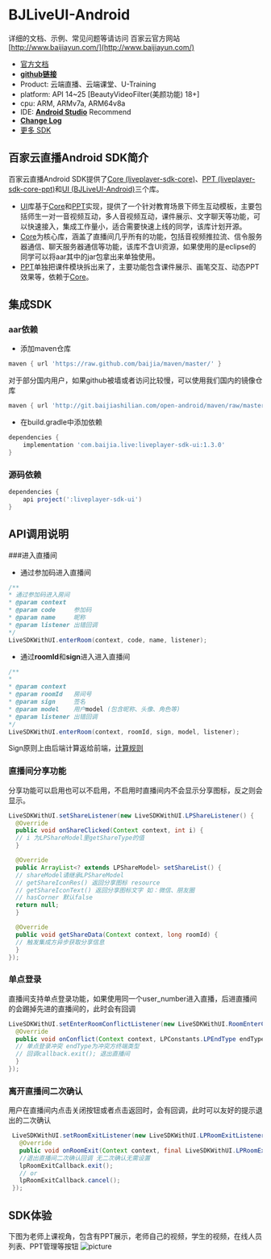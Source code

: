 BJLiveUI-Android
===============
详细的文档、示例、常见问题等请访问 百家云官方网站 [http://www.baijiayun.com/](http://www.baijiayun.com/)

- [官方文档](http://dev.baijiayun.com/default/wiki/index)
- **[github链接](https://github.com/baijia/BJLiveCore-Android)**
- Product: 云端直播、云端课堂、U-Training
- platform: API 14~25  [BeautyVideoFilter(美颜功能) 18+]
- cpu: ARM, ARMv7a, ARM64v8a
- IDE: **[Android Studio](https://developer.android.com/studio/index.html)** Recommend
- **[Change Log](https://github.com/baijia/BJLiveUI-Android/blob/master/CHANGELOG.md)**
- [更多 SDK](https://github.com/baijia)

## 百家云直播Android SDK简介
百家云直播Android SDK提供了[Core (liveplayer-sdk-core)](https://github.com/baijia/BJLiveCore-Android)、[PPT (liveplayer-sdk-core-ppt)](link_ppt)和[UI (BJLiveUI-Android)](https://github.com/baijia/BJLiveUI-Android)三个库。

- [UI](https://github.com/baijia/BJLiveUI-Android)库基于[Core](https://github.com/baijia/BJLiveCore-Android)和[PPT](link_ppt)实现，提供了一个针对教育场景下师生互动模板，主要包括师生一对一音视频互动，多人音视频互动，课件展示、文字聊天等功能，可以快速接入，集成工作量小，适合需要快速上线的同学，该库计划开源。
- [Core](https://github.com/baijia/BJLiveCore-Android)为核心库，涵盖了直播间几乎所有的功能，包括音视频推拉流、信令服务器通信、聊天服务器通信等功能，该库不含UI资源，如果使用的是eclipse的同学可以将aar其中的jar包拿出来单独使用。
- [PPT](link_ppt)单独把课件模块拆出来了，主要功能包含课件展示、画笔交互、动态PPT效果等，依赖于[Core](https://github.com/baijia/BJLiveCore-Android)。

## 集成SDK
### aar依赖
* 添加maven仓库
```groovy
maven { url 'https://raw.github.com/baijia/maven/master/' }
```
对于部分国内用户，如果github被墙或者访问比较慢，可以使用我们国内的镜像仓库
```groovy
maven { url 'http://git.baijiashilian.com/open-android/maven/raw/master/' }
```
* 在build.gradle中添加依赖
```groovy
dependencies {
	implementation 'com.baijia.live:liveplayer-sdk-ui:1.3.0'
}
```
### 源码依赖
```groovy
dependencies {
	api project(':liveplayer-sdk-ui')
}
```

## API调用说明
###进入直播间
* 通过参加码进入直播间
```java
/**
* 通过参加码进入房间
* @param context
* @param code     参加码
* @param name     昵称
* @param listener 出错回调
*/
LiveSDKWithUI.enterRoom(context, code, name, listener);
```
* 通过**roomId**和**sign**进入进入直播间
```java
/**
*
* @param context
* @param roomId   房间号
* @param sign     签名
* @param model    用户model (包含昵称、头像、角色等)
* @param listener 出错回调
*/
LiveSDKWithUI.enterRoom(context, roomId, sign, model, listener);
```
Sign原则上由后端计算返给前端，[计算规则](http://dev.baijiayun.com/default/wiki/detail/4#h3)

### 直播间分享功能
分享功能可以启用也可以不启用，不启用时直播间内不会显示分享图标，反之则会显示。
```java
LiveSDKWithUI.setShareListener(new LiveSDKWithUI.LPShareListener() {
  @Override
  public void onShareClicked(Context context, int i) {
  // i 为LPShareModel里getShareType的值
  }

  @Override
  public ArrayList<? extends LPShareModel> setShareList() {
  // shareModel请继承LPShareModel
  // getShareIconRes() 返回分享图标 resource
  // getShareIconText() 返回分享图标文字 如：微信、朋友圈
  // hasCorner 默认false
  return null;
  }

  @Override
  public void getShareData(Context context, long roomId) {
  // 触发集成方异步获取分享信息
  }
});
```
### 单点登录
直播间支持单点登录功能，如果使用同一个user_number进入直播，后进直播间的会踢掉先进的直播间的，此时会有回调
```java
LiveSDKWithUI.setEnterRoomConflictListener(new LiveSDKWithUI.RoomEnterConflictListener() {
  @Override
  public void onConflict(Context context, LPConstants.LPEndType endType, final LiveSDKWithUI.LPRoomExitCallback callback) {
  // 单点登录冲突 endType为冲突方终端类型
  // 回调callback.exit(); 退出直播间
  }
});
```
### 离开直播间二次确认
用户在直播间内点击关闭按钮或者点击返回时，会有回调，此时可以友好的提示退出的二次确认
```java
 LiveSDKWithUI.setRoomExitListener(new LiveSDKWithUI.LPRoomExitListener() {
   @Override
   public void onRoomExit(Context context, final LiveSDKWithUI.LPRoomExitCallback lpRoomExitCallback) {
   //退出直播间二次确认回调 无二次确认无需设置
   lpRoomExitCallback.exit();
   // or
   lpRoomExitCallback.cancel();
 });
```

## SDK体验
下图为老师上课视角，包含有PPT展示，老师自己的视频，学生的视频，在线人员列表、PPT管理等按钮
![picture](http://imgs.genshuixue.com/0baijiatools/32fc8da1adbb260d1d44031c57130ffa/teacher_verti.png@480h_270w_1e_1c "capture竖版")

